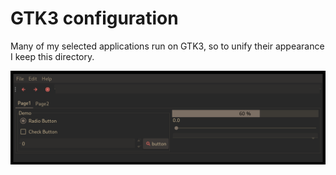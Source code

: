 # GTK3 configuration

Many of my selected applications run on GTK3, so to unify their appearance I
keep this directory.

![GTK3](gtk3.png "GTK3 example")
